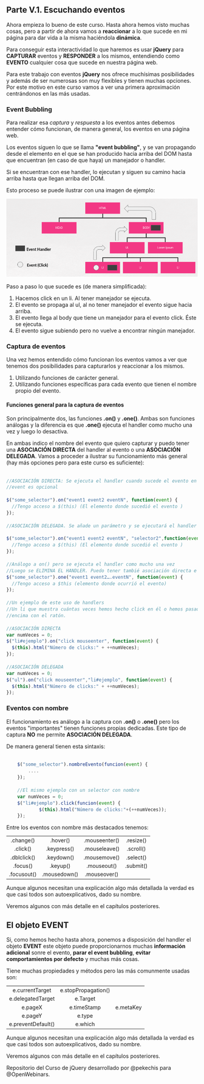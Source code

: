 ## Parte V.1. Escuchando eventos

Ahora empieza lo bueno de este curso. Hasta ahora hemos visto muchas cosas, pero a partir de ahora vamos a **reaccionar** a lo que sucede en mi página para dar vida a la misma haciéndola **dinámica**.

Para conseguir esta interactividad lo que haremos es usar **jQuery** para **CAPTURAR** eventos y **RESPONDER** a los mismos, entendiendo como **EVENTO** cualquier cosa que sucede en nuestra página web.

Para este trabajo con eventos **jQuery** nos ofrece muchísimas posibilidades y además de ser numerosas son muy flexibles y tienen muchas opciones. Por este motivo en este curso vamos a ver una primera aproximación centrándonos en las más usadas.

### Event Bubbling

Para realizar esa _captura_ y _respuesta_ a los eventos antes debemos entender cómo funcionan, de manera general, los eventos en una página web.

Los eventos siguen lo que se llama **"event bubbling"**, y se van propagando desde el elemento en el que se han producido hacia arriba del DOM hasta que encuentran (en caso de que haya) un manejador o handler.

Si se encuentran con ese handler, lo ejecutan y siguen su camino hacia arriba hasta que llegan arriba del DOM.

Esto proceso se puede ilustrar con una imagen de ejemplo:

![Event Bubbling](img/event_bubbling.png)

Paso a paso lo que sucede es (de manera simplificada):

1. Hacemos click en un li. Al tener manejador se ejecuta.
2. El evento se propaga al ul, al no tener manejador el evento sigue hacia arriba.
3. El evento llega al body que tiene un manejador para el evento click. Éste se ejecuta.
4. El evento sigue subiendo pero no vuelve a encontrar ningún manejador.

### Captura de eventos

Una vez hemos entendido cómo funcionan los eventos vamos a ver que tenemos dos posibilidades para capturarlos y reaccionar a los mismos.

1. Utilizando funciones de carácter general.
2. Utilizando funciones específicas para cada evento que tienen el nombre propio del evento.

#### Funciones general para la captura de eventos

Son principalmente dos, las funciones **.on()** y **.one()**. Ambas son funciones análogas y la diferencia es que **.one()** ejecuta el handler como mucho una vez y luego lo desactiva.

En ambas indico el nombre del evento que quiero capturar y puedo tener una **ASOCIACIÓN DIRECTA** del handler al evento o una **ASOCIACIÓN DELEGADA**. Vamos a proceder a ilustrar su funcionamiento más general (hay más opciones pero para este curso es suficiente):

```js

//ASOCIACIÓN DIRECTA: Se ejecuta el handler cuando sucede el evento en el elemento o en sus hijos.
//event es opcional

$("some_selector").on("event1 event2 eventN", function(event) {
  //Tengo acceso a $(this) (El elemento donde sucedió el evento )
});

//ASOCIACIÓN DELEGADA. Se añade un parámetro y se ejecutará el handler si el evento sucede en algunos de los hijos del elemento que cumple con el selector2

$("some_selector").on("event1 event2 eventN", "selector2",function(event) {
  //Tengo acceso a $(this) (El elemento donde sucedió el evento )
});

//Análogo a on() pero se ejecuta el handler como mucho una vez
//Luego se ELIMINA EL HANDLER. Puedo tener tambié asociación directa e indirecta.
$("some_selector").one("event1 event2….eventN", function(event) {
  //Tengo acceso a $this (elemento donde ocurrió el evento)
});

//Un ejemplo de este uso de handlers
//Un li que muestra cuántas veces hemos hecho click en él o hemos pasado por
//encima con el ratón.

//ASOCIACIÓN DIRECTA
var numVeces = 0;
$("li#ejemplo").on("click mouseenter", function(event) {
  $(this).html("Número de clicks:" + ++numVeces);
});

//ASOCIACIÓN DELEGADA
var numVeces = 0;
$("ul").on("click mouseenter","li#ejemplo", function(event) {
  $(this).html("Número de clicks:" + ++numVeces);
});

```


### Eventos con nombre

El funcionamiento es análogo a la captura con **.on()** o **.one()** pero los eventos "importantes" tienen funciones propias dedicadas. Este tipo de captura **NO** me permite **ASOCIACIÓN DELEGADA**.

De manera general tienen esta sintaxis:

```js

    $("some_selector").nombreEvento(funcion(event) {
        ....
    });

    //El mismo ejemplo con un selector con nombre
    var numVeces = 0;
    $("li#ejemplo").click(funcion(event) {
            $(this).html("Número de clicks:"+(++numVeces));
    });
```

Entre los eventos con nombre más destacados tenemos:

|             |              |               |           |
| :---------: | :----------: | :-----------: | :-------: |
|  .change()  |   .hover()   | .mouseenter() | .resize() |
|  .click()   | .keypress()  | .mouseleave() | .scroll() |
| .dblclick() |  .keydown()  | .mousemove()  | .select() |
|  .focus()   |   .keyup()   |  .mouseout()  | .submit() |
| .focusout() | .mousedown() | .mouseover()  |           |

Aunque algunos necesitan una explicación algo más detallada la verdad es que casi todos son autoexplicativos, dado su nombre.

Veremos algunos con más detalle en el capítulos posteriores.

## El objeto EVENT

Si, como hemos hecho hasta ahora, ponemos a disposición del handler el objeto **EVENT** este objeto puede proporcionarnos muchas **información adicional** sonre el evento, **parar el event bubbling**, **evitar comportamientos por defecto** y muchas más cosas.

Tiene muchas propiedades y métodos pero las más comunmente usadas son:

|                    |                     |           |
| :----------------: | :-----------------: | :-------: |
|  e.currentTarget   | e.stopPropagation() |           |
| e.delegatedTarget  |      e.Target       |           |
|      e.pageX       |     e.timeStamp     | e.metaKey |
|      e.pageY       |       e.type        |           |
| e.preventDefault() |       e.which       |           |

Aunque algunos necesitan una explicación algo más detallada la verdad es que casi todos son autoexplicativos, dado su nombre.

Veremos algunos con más detalle en el capítulos posteriores.

Repositorio del Curso de jQuery desarrollado por @pekechis para @OpenWebinars.
